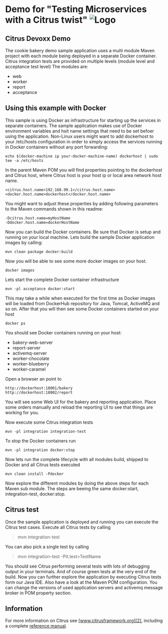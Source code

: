Demo for "Testing Microservices with a Citrus twist" ![Logo][1]
==============

Citrus Devoxx Demo
---------

The cookie bakery demo sample application uses a multi module Maven project with each module being deployed in a separate
Docker container. Citrus integration tests are provided on multiple levels (module level and acceptance test level)
The modules are:

* web
* worker
* report
* acceptance

Using this example with Docker
---------

This sample is using Docker as infrastructure for starting up the services in separate containers. The sample application
makes use of Docker environment variables and hsit name settings that need to be set befoer using the application. Non-Linux 
users might want to add dockerhost to your /etc/hosts configuration in order to simply access the
services running in Docker containers without any port forwarding:

```
echo $(docker-machine ip your-docker-machine-name) dockerhost | sudo tee -a /etc/hosts
```

In the parent Maven POM you will find properties pointing to the dockerhost and Citrus host, where Citrus host is your host ip or 
local area network host name.

```
<citrus.host.name>192.168.99.1</citrus.host.name>
<docker.host.name>dockerhost</docker.host.name>
```

You might want to adjust these properties by adding following parameters to the Maven commands shown in this readme:

```
-Dcitrus.host.name=myHostName
-Ddocker.host.name=dockerHostName
```

Now you can build the Docker containers. Be sure that Docker is setup and running on your local machine. Lets build the
sample Docker application images by calling:

```
mvn clean package docker:build
```

Now you will be able to see some more docker images on your host.

```
docker images
```

Lets start the complete Docker container infrastructure

```
mvn -pl acceptance docker:start
```

This may take a while when executed for the first time as Docker images will be loaded from DockerHub repository for Java,
Tomcat, ActiveMQ and so on. After that you will then see some Docker containers started on your host

```
docker ps
```

You should see Docker containers running on your host:

* bakery-web-server
* report-server
* activemq-server
* worker-chocolate
* worker-blueberry
* worker-caramel

Open a browser an point to

```
http://dockerhost:18001/bakery
http://dockerhost:18002/report
```

You will see some Web UI for the bakery and reporting application. Place some orders manually and reload the reporting UI
to see that things are working for you.

Now execute some Citrus integration tests

```
mvn -pl integration integration-test
```

To stop the Docker containers run

```
mvn -pl integration docker:stop
```

Now lets run the complete lifecycle with all modules build, shipped to Docker and all Citrus tests executed

```
mvn clean install -Pdocker
```

Now explore the different modules by doing the above steps for each Maven sub module. The steps are beeing the same
docker:start, integration-test, docker:stop.

Citrus test
---------

Once the sample application is deployed and running you can execute the Citrus test cases. Execute all Citrus tests by calling

> mvn integration-test

You can also pick a single test by calling

> mvn integration-test -Pit.test=TestName

You should see Citrus performing several tests with lots of debugging output in your terminals. And of course green tests at 
the very end of the build. Now you can further explore the application by executing Citrus tests form our Java IDE. Also have a 
look at the Maven POM configuration. You can change the versions of used application servers and activemq message broker in POM 
property section. 

Information
---------

For more information on Citrus see [www.citrusframework.org][2], including
a complete [reference manual][3].

 [1]: http://www.citrusframework.org/img/brand-logo.png "Citrus"
 [2]: http://www.citrusframework.org
 [3]: http://www.citrusframework.org/reference/html/

